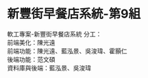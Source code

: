 # 新豐街早餐店系統-第9組
軟工專案-新豐街早餐店系統
分工：<br>
  前端美化：陳光遠<br>
  前端功能：陳光遠、藍泓景、吳浚瑋、霍顥仁<br>
  後端功能：范文碩<br>
  資料庫與後端：藍泓景、吳浚瑋<br>
